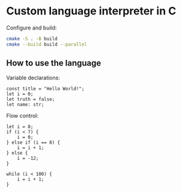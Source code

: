 # Custom language interpreter in C

Configure and build:

```bash
cmake -S . -B build
cmake --build build --parallel
```

## How to use the language

Variable declarations:

```
const title = "Hello World!";
let i = 0;
let truth = false;
let name: str;
```

Flow control:

```
let i = 8;
if (i < 7) {
    i = 0;
} else if (i == 8) {
    i = i + 1;
} else {
    i = -12;
}

while (i < 100) {
    i = i + 1;
}
```